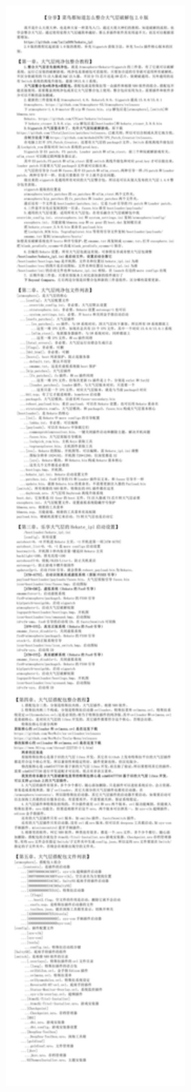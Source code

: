 <img src="https://GitHub.com/laila509/hekate_ipl/blob/master/Atm-readme2.0.jpg?raw=true" align="center" width="80%" /> 

